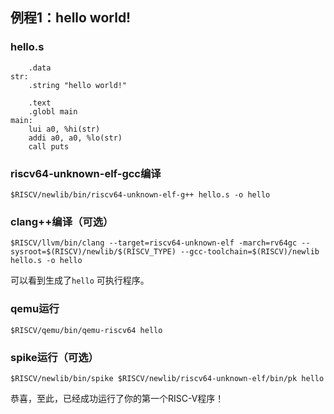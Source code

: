 ## 例程1：hello world!

### hello.s

```assembly
    .data
str:
    .string "hello world!"

    .text
    .globl main
main:
    lui a0, %hi(str)
    addi a0, a0, %lo(str)
    call puts
```

### riscv64-unknown-elf-gcc编译

```shell
$RISCV/newlib/bin/riscv64-unknown-elf-g++ hello.s -o hello
```

### clang++编译（可选）

```shell
$RISCV/llvm/bin/clang --target=riscv64-unknown-elf -march=rv64gc --sysroot=$(RISCV)/newlib/$(RISCV_TYPE) --gcc-toolchain=$(RISCV)/newlib hello.s -o hello
```

可以看到生成了`hello` 可执行程序。

### qemu运行

```shell
$RISCV/qemu/bin/qemu-riscv64 hello
```

### spike运行（可选）

```shell
$RISCV/newlib/bin/spike $RISCV/newlib/riscv64-unknown-elf/bin/pk hello
```

恭喜，至此，已经成功运行了你的第一个RISC-V程序！
